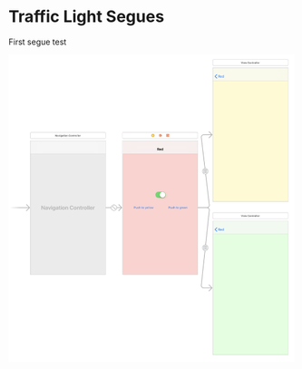 # Traffic Light Segues
First segue test

![alt text](https://github.com/frdrgn/TrafficLightSegues/blob/master/Screenshots/Screen%20Shot%202018-04-09%20at%2021.24.47.png?raw=true)
